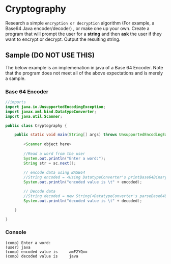 # Cryptography
Research a simple `encryption or decryption` algorithm (For example, a Base64 Java encoder/decoder) , or make one up your own. Create a program that will prompt the user for a **string** and then **ask** the user if they want to encrypt or decrypt. Output the resulting string.

## Sample (DO NOT USE THIS)
The below example is an implemenation in java of a Base 64 Encoder. Note that the program does not meet all of the above expectations and is merely a sample.

### Base 64 Encoder
```java
//imports
import java.io.UnsupportedEncodingException;    
import javax.xml.bind.DatatypeConverter;
import java.util.Scanner;

public class Cryptography {

    public static void main(String[] args) throws UnsupportedEncodingException {
    	
    	<Scanner object here>
    		
    	//Read a word from the user
    	System.out.println("Enter a word:");
        String str = sc.next();
        
        // encode data using BASE64
        //String encoded = <Using DatatypeConverter's printBase64Binary method, encode "str" as an array of bytes>
        System.out.println("encoded value is \t" + encoded);

        // Decode data 
        //String decoded = new String(<DatatypeConverter's parseBase64Binary method with the encoded value as the passed argument>)
        System.out.println("decoded value is \t" + decoded);

    }

}
```
### Console
```
(comp) Enter a word:
(user) java
(comp) encoded value is 	amF2YQ==
(comp) decoded value is 	java
```
